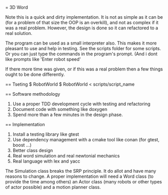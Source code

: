 = 3D Word

Note this is a quick and dirty implementation. It is not as simple as it can be
(for a problem of that size the OOP is an overkill), and not as complex if it was
a real problem. However, the design is done so it can refactored to a real solution.

The program can be used as a small interpreter also. This makes it more pleasant to
use and help in testing. See the scripts folder for some scripts. Or you can just type
the commands in the program's prompt. (And i dont like prompts like 'Enter robot speed'

If there more time was given, or if this was a real problem then a few things ought
to be done differently.

== Tseting
$ RobotWorld
$ RobotWorld < scripts/script_name

==  Software methodology

1. Use a proper TDD development cycle with testing and refactoring
2. Document code with something like doxygen
3. Spend more than a few minutes in the design phase.

== Implementation

1. Install a testing library like gtest
2. Use dependency management with a cmake tool like conan (for gtest, boost ...)
3. Better class design
4. Real word simulation and real newtonial mechanics
5. Real language with lex and yacc

The Simulation class breaks the SRP principle. It do allot and have many reasons to
change. A proper implementation will need a Word class (to provide the time among others)
an Actor class (many robots or other types of actor possible) and a motion planner class.

